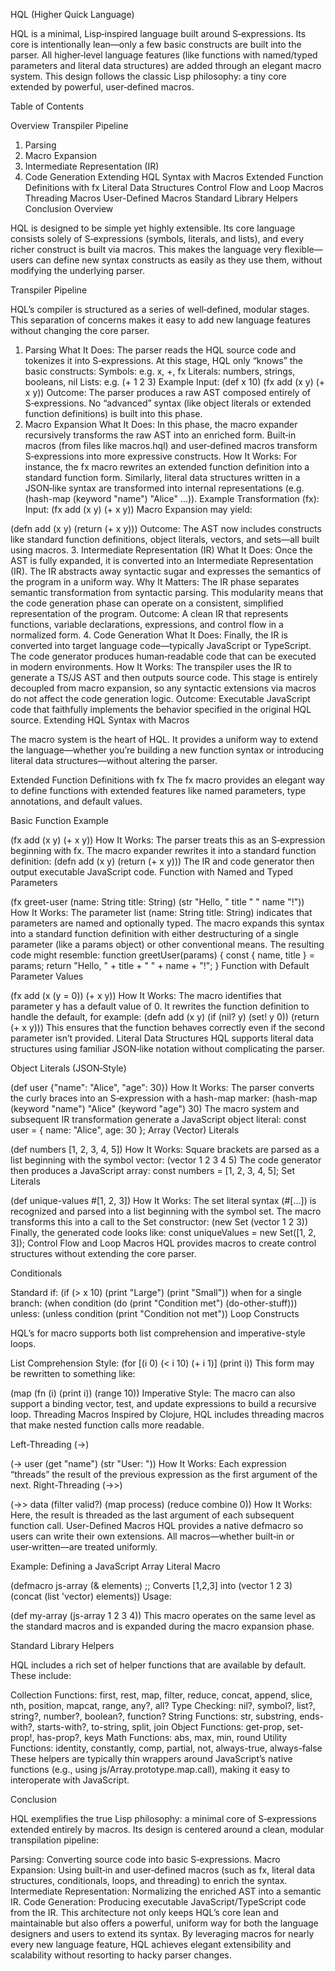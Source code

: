 HQL (Higher Quick Language)

HQL is a minimal, Lisp‑inspired language built around S‑expressions. Its core is
intentionally lean—only a few basic constructs are built into the parser. All
higher‑level language features (like functions with named/typed parameters and
literal data structures) are added through an elegant macro system. This design
follows the classic Lisp philosophy: a tiny core extended by powerful,
user‑defined macros.

Table of Contents

Overview Transpiler Pipeline

1. Parsing
2. Macro Expansion
3. Intermediate Representation (IR)
4. Code Generation Extending HQL Syntax with Macros Extended Function
   Definitions with fx Literal Data Structures Control Flow and Loop Macros
   Threading Macros User-Defined Macros Standard Library Helpers Conclusion
   Overview

HQL is designed to be simple yet highly extensible. Its core language consists
solely of S‑expressions (symbols, literals, and lists), and every richer
construct is built via macros. This makes the language very flexible—users can
define new syntax constructs as easily as they use them, without modifying the
underlying parser.

Transpiler Pipeline

HQL’s compiler is structured as a series of well‑defined, modular stages. This
separation of concerns makes it easy to add new language features without
changing the core parser.

1. Parsing What It Does: The parser reads the HQL source code and tokenizes it
   into S‑expressions. At this stage, HQL only “knows” the basic constructs:
   Symbols: e.g. x, +, fx Literals: numbers, strings, booleans, nil Lists: e.g.
   (+ 1 2 3) Example Input: (def x 10) (fx add (x y) (+ x y)) Outcome: The
   parser produces a raw AST composed entirely of S‑expressions. No “advanced”
   syntax (like object literals or extended function definitions) is built into
   this phase.
2. Macro Expansion What It Does: In this phase, the macro expander recursively
   transforms the raw AST into an enriched form. Built‑in macros (from files
   like macros.hql) and user‑defined macros transform S‑expressions into more
   expressive constructs. How It Works: For instance, the fx macro rewrites an
   extended function definition into a standard function form. Similarly,
   literal data structures written in a JSON‑like syntax are transformed into
   internal representations (e.g. (hash-map (keyword "name") "Alice" ...)).
   Example Transformation (fx): Input: (fx add (x y) (+ x y)) Macro Expansion
   may yield:

(defn add (x y) (return (+ x y))) Outcome: The AST now includes constructs like
standard function definitions, object literals, vectors, and sets—all built
using macros. 3. Intermediate Representation (IR) What It Does: Once the AST is
fully expanded, it is converted into an Intermediate Representation (IR). The IR
abstracts away syntactic sugar and expresses the semantics of the program in a
uniform way. Why It Matters: The IR phase separates semantic transformation from
syntactic parsing. This modularity means that the code generation phase can
operate on a consistent, simplified representation of the program. Outcome: A
clean IR that represents functions, variable declarations, expressions, and
control flow in a normalized form. 4. Code Generation What It Does: Finally, the
IR is converted into target language code—typically JavaScript or TypeScript.
The code generator produces human‑readable code that can be executed in modern
environments. How It Works: The transpiler uses the IR to generate a TS/JS AST
and then outputs source code. This stage is entirely decoupled from macro
expansion, so any syntactic extensions via macros do not affect the code
generation logic. Outcome: Executable JavaScript code that faithfully implements
the behavior specified in the original HQL source. Extending HQL Syntax with
Macros

The macro system is the heart of HQL. It provides a uniform way to extend the
language—whether you’re building a new function syntax or introducing literal
data structures—without altering the parser.

Extended Function Definitions with fx The fx macro provides an elegant way to
define functions with extended features like named parameters, type annotations,
and default values.

Basic Function Example

(fx add (x y) (+ x y)) How It Works: The parser treats this as an S‑expression
beginning with fx. The macro expander rewrites it into a standard function
definition: (defn add (x y) (return (+ x y))) The IR and code generator then
output executable JavaScript code. Function with Named and Typed Parameters

(fx greet-user (name: String title: String) (str "Hello, " title " " name "!"))
How It Works: The parameter list (name: String title: String) indicates that
parameters are named and optionally typed. The macro expands this syntax into a
standard function definition with either destructuring of a single parameter
(like a params object) or other conventional means. The resulting code might
resemble: function greetUser(params) { const { name, title } = params; return
"Hello, " + title + " " + name + "!"; } Function with Default Parameter Values

(fx add (x (y = 0)) (+ x y)) How It Works: The macro identifies that parameter y
has a default value of 0. It rewrites the function definition to handle the
default, for example: (defn add (x y) (if (nil? y) (set! y 0)) (return (+ x y)))
This ensures that the function behaves correctly even if the second parameter
isn’t provided. Literal Data Structures HQL supports literal data structures
using familiar JSON‑like notation without complicating the parser.

Object Literals (JSON‑Style)

(def user {"name": "Alice", "age": 30}) How It Works: The parser converts the
curly braces into an S‑expression with a hash-map marker: (hash-map (keyword
"name") "Alice" (keyword "age") 30) The macro system and subsequent IR
transformation generate a JavaScript object literal: const user = { name:
"Alice", age: 30 }; Array (Vector) Literals

(def numbers [1, 2, 3, 4, 5]) How It Works: Square brackets are parsed as a list
beginning with the symbol vector: (vector 1 2 3 4 5) The code generator then
produces a JavaScript array: const numbers = [1, 2, 3, 4, 5]; Set Literals

(def unique-values #[1, 2, 3]) How It Works: The set literal syntax (#[...]) is
recognized and parsed into a list beginning with the symbol set. The macro
transforms this into a call to the Set constructor: (new Set (vector 1 2 3))
Finally, the generated code looks like: const uniqueValues = new Set([1, 2, 3]);
Control Flow and Loop Macros HQL provides macros to create control structures
without extending the core parser.

Conditionals

Standard if: (if (> x 10) (print "Large") (print "Small")) when for a single
branch: (when condition (do (print "Condition met") (do-other-stuff))) unless:
(unless condition (print "Condition not met")) Loop Constructs

HQL’s for macro supports both list comprehension and imperative-style loops.

List Comprehension Style: (for [(i 0) (< i 10) (+ i 1)] (print i)) This form may
be rewritten to something like:

(map (fn (i) (print i)) (range 10)) Imperative Style: The macro can also support
a binding vector, test, and update expressions to build a recursive loop.
Threading Macros Inspired by Clojure, HQL includes threading macros that make
nested function calls more readable.

Left-Threading (->)

(-> user (get "name") (str "User: ")) How It Works: Each expression “threads”
the result of the previous expression as the first argument of the next.
Right-Threading (->>)

(->> data (filter valid?) (map process) (reduce combine 0)) How It Works: Here,
the result is threaded as the last argument of each subsequent function call.
User-Defined Macros HQL provides a native defmacro so users can write their own
extensions. All macros—whether built‑in or user‑written—are treated uniformly.

Example: Defining a JavaScript Array Literal Macro

(defmacro js-array (& elements) ;; Converts [1,2,3] into (vector 1 2 3) (concat
(list 'vector) elements)) Usage:

(def my-array (js-array 1 2 3 4)) This macro operates on the same level as the
standard macros and is expanded during the macro expansion phase.

Standard Library Helpers

HQL includes a rich set of helper functions that are available by default. These
include:

Collection Functions: first, rest, map, filter, reduce, concat, append, slice,
nth, position, mapcat, range, any?, all? Type Checking: nil?, symbol?, list?,
string?, number?, boolean?, function? String Functions: str, substring,
ends-with?, starts-with?, to-string, split, join Object Functions: get-prop,
set-prop!, has-prop?, keys Math Functions: abs, max, min, round Utility
Functions: identity, constantly, comp, partial, not, always-true, always-false
These helpers are typically thin wrappers around JavaScript’s native functions
(e.g., using js/Array.prototype.map.call), making it easy to interoperate with
JavaScript.

Conclusion

HQL exemplifies the true Lisp philosophy: a minimal core of S‑expressions
extended entirely by macros. Its design is centered around a clean, modular
transpilation pipeline:

Parsing: Converting source code into basic S‑expressions. Macro Expansion: Using
built‑in and user‑defined macros (such as fx, literal data structures,
conditionals, loops, and threading) to enrich the syntax. Intermediate
Representation: Normalizing the enriched AST into a semantic IR. Code
Generation: Producing executable JavaScript/TypeScript code from the IR. This
architecture not only keeps HQL’s core lean and maintainable but also offers a
powerful, uniform way for both the language designers and users to extend its
syntax. By leveraging macros for nearly every new language feature, HQL achieves
elegant extensibility and scalability without resorting to hacky parser changes.
